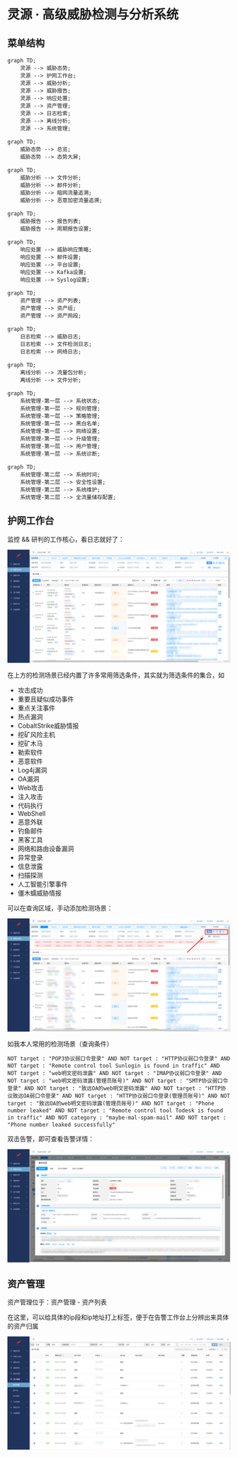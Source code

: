 # 灵源 · 高级威胁检测与分析系统

## 菜单结构

```mermaid
graph TD;
    灵源 --> 威胁态势;
    灵源 --> 护网工作台;
    灵源 --> 威胁分析;
    灵源 --> 威胁报告;
    灵源 --> 响应处置;
    灵源 --> 资产管理;
    灵源 --> 日志检索;
    灵源 --> 离线分析;
    灵源 --> 系统管理;
```

```mermaid
graph TD;
    威胁态势 --> 总览;
    威胁态势 --> 态势大屏;
```

```mermaid
graph TD;
    威胁分析 --> 文件分析;
    威胁分析 --> 邮件分析;
    威胁分析 --> 暗网流量追溯;
    威胁分析 --> 恶意加密流量追溯;
```

```mermaid
graph TD;
    威胁报告 --> 报告列表;
    威胁报告 --> 周期报告设置;
```

```mermaid
graph TD;
    响应处置 --> 威胁响应策略;
    响应处置 --> 邮件设置;
    响应处置 --> 平台设置;
    响应处置 --> Kafka设置;
    响应处置 --> Syslog设置;
```

```mermaid
graph TD;
    资产管理 --> 资产列表;
    资产管理 --> 资产组;
    资产管理 --> 资产网段;
```

```mermaid
graph TD;
    日志检索 --> 威胁日志;
    日志检索 --> 文件检测日志;
    日志检索 --> 网络日志;
```

```mermaid
graph TD;
    离线分析 --> 流量包分析;
    离线分析 --> 文件分析;
```

```mermaid
graph TD;
    系统管理-第一层 --> 系统状态;
    系统管理-第一层 --> 规则管理;
    系统管理-第一层 --> 策略管理;
    系统管理-第一层 --> 黑白名单;
    系统管理-第一层 --> 网络设置;
    系统管理-第一层 --> 升级管理;
    系统管理-第一层 --> 用户管理;
    系统管理-第一层 --> 系统诊断;
```

```mermaid
graph TD;
    系统管理-第二层 --> 系统时间;
    系统管理-第二层 --> 安全性设置;
    系统管理-第二层 --> 系统维护;
    系统管理-第二层 --> 全流量储存配置;
```

## 护网工作台

监控 && 研判的工作核心，看日志就好了：

![灵源 护网工作台 首页](img/image_20230827-102744.png)

在上方的检测场景已经内置了许多常用筛选条件，其实就为筛选条件的集合，如

- 攻击成功
- 重要且疑似成功事件
- 重点关注事件
- 热点漏洞
- CobaltStrike威胁情报
- 挖矿风险主机
- 挖矿木马
- 勒索软件
- 恶意软件
- Log4j漏洞
- OA漏洞
- Web攻击
- 注入攻击
- 代码执行
- WebShell
- 恶意外联
- 钓鱼邮件
- 黑客工具
- 网络和路由设备漏洞
- 异常登录
- 信息泄露
- 扫描探测
- 人工智能引擎事件
- 僵木蠕威胁情报

可以在查询区域，手动添加检测场景：

![灵源 护网工作台 检测场景控制](img/image_20230801-110120.png)

如我本人常用的检测场景（查询条件）

```plaintext
NOT target : "POP3协议弱口令登录" AND NOT target : "HTTP协议弱口令登录" AND NOT target : "Remote control tool Sunlogin is found in traffic" AND NOT target : "web明文密码泄露" AND NOT target : "IMAP协议弱口令登录" AND NOT target : "web明文密码泄露(管理员账号)" AND NOT target : "SMTP协议弱口令登录" AND NOT target : "致远OA的web明文密码泄露" AND NOT target : "HTTP协议致远OA弱口令登录" AND NOT target : "HTTP协议弱口令登录(管理员账号)" AND NOT target : "致远OA的web明文密码泄露(管理员账号)" AND NOT target : "Phone number leaked" AND NOT target : "Remote control tool Todesk is found in traffic" AND NOT category : "maybe-mal-spam-mail" AND NOT target : "Phone number leaked successfully"
```

双击告警，即可查看告警详情：

![灵源 护网工作台 告警详情](img/image_20230804-110411.png)

## 资产管理

资产管理位于：资产管理 - 资产列表

在这里，可以给具体的ip段和ip地址打上标签，便于在告警工作台上分辨出来具体的资产归属

![灵源 资产管理](img/image_20230808-110805.png)
